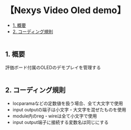 <h1>【Nexys Video Oled demo】</h1>

- [1. 概要](#1-概要)
- [2. コーディング規則](#2-コーディング規則)
</br></br>

## 1. 概要
評価ボード付属のOLEDのデモプレイを管理する</br>
</br>

## 2. コーディング規則
- locparamaなどの定数値を扱う場合、全て大文字で使用</br>
- input outputの端子は小文字・大文字を混ぜたものを使用</br>
- module内のreg・wireは全て小文字で使用</br>
- input output端子に接続する変数名は同じにする

</br>